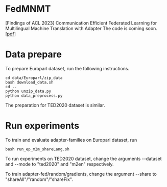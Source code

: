 # FedMNMT
[Findings of ACL 2023] Communication Efficient Federated Learning for Multilingual Machine Translation with Adapter
The code is coming soon. [[pdf]](https://arxiv.org/pdf/2305.12449.pdf)

# Data prepare
To prepare Europarl dataset, run the following instructions.
```
cd data/Europarl/zip_data
bash download_data.sh
cd ..
python unzip_data.py
python data_preprocess.py
```
The preparation for TED2020 dataset is similar.

# Run experiments
To train and evaluate adapter-families on Europarl dataset, run
```
bash run_ep_m2m_shareLang.sh
```
To run experiments on TED2020 dataset, change the arguments --dataset and --mode to "ted2020" and "m2en" respectively.

To train adapter-fed/random/gradients, change the argument --share to "shareAll"/"random"/"shareFix".